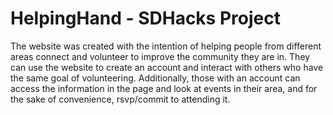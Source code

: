 # HelpingHand - SDHacks Project
The website was created with the intention of helping people from different areas connect and volunteer to improve the community they are in. They can use the website to create an account and interact with others who have the same goal of volunteering. Additionally, those with an account can access the information in the page and look at events in their area, and for the sake of convenience, rsvp/commit to attending it.
